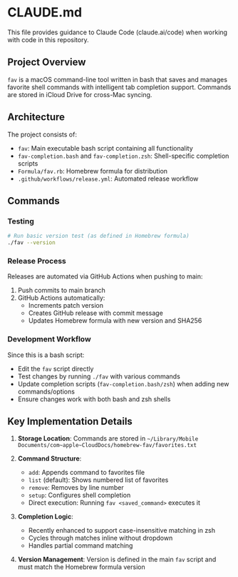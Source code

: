 # CLAUDE.md

This file provides guidance to Claude Code (claude.ai/code) when working with code in this repository.

## Project Overview

`fav` is a macOS command-line tool written in bash that saves and manages favorite shell commands with intelligent tab completion support. Commands are stored in iCloud Drive for cross-Mac syncing.

## Architecture

The project consists of:
- `fav`: Main executable bash script containing all functionality
- `fav-completion.bash` and `fav-completion.zsh`: Shell-specific completion scripts
- `Formula/fav.rb`: Homebrew formula for distribution
- `.github/workflows/release.yml`: Automated release workflow

## Commands

### Testing
```bash
# Run basic version test (as defined in Homebrew formula)
./fav --version
```

### Release Process
Releases are automated via GitHub Actions when pushing to main:
1. Push commits to main branch
2. GitHub Actions automatically:
   - Increments patch version
   - Creates GitHub release with commit message
   - Updates Homebrew formula with new version and SHA256

### Development Workflow
Since this is a bash script:
- Edit the `fav` script directly
- Test changes by running `./fav` with various commands
- Update completion scripts (`fav-completion.bash/zsh`) when adding new commands/options
- Ensure changes work with both bash and zsh shells

## Key Implementation Details

1. **Storage Location**: Commands are stored in `~/Library/Mobile Documents/com~apple~CloudDocs/homebrew-fav/favorites.txt`

2. **Command Structure**:
   - `add`: Appends command to favorites file
   - `list` (default): Shows numbered list of favorites
   - `remove`: Removes by line number
   - `setup`: Configures shell completion
   - Direct execution: Running `fav <saved_command>` executes it

3. **Completion Logic**: 
   - Recently enhanced to support case-insensitive matching in zsh
   - Cycles through matches inline without dropdown
   - Handles partial command matching

4. **Version Management**: Version is defined in the main `fav` script and must match the Homebrew formula version